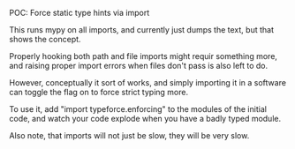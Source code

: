 POC: Force static type hints via import

This runs mypy on all imports, and currently just dumps the text, but
that shows the concept.

Properly hooking both path and file imports might requir something
more, and raising proper import errors when files don't pass is also
left to do.

However, conceptually it sort of works, and simply importing it in a
software can toggle the flag on to force strict typing more.

To use it, add  "import typeforce.enforcing"  to the modules of the initial
code, and watch your code explode when you have a badly typed module.

Also note, that imports will not just be slow, they will be very slow.
